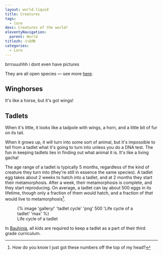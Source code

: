 ```yaml
---
layout: world.liquid
title: Creatures
tags:
  - lore
desc: Creatures of the world!
eleventyNavigation:
  parent: World
titlezh: 小动物
categories:
  - Lore
---
```


brrruuuhhh i dont even have pictures

They are all open species — see more [here](/about/#fan-content).

## Winghorses

It's like a horse, but it's got wings!

## Tadlets

When it's little, it looks like a tadpole with wings, a horn, and a little bit of fur on its tail.

When it grows up, it will turn into some sort of animal, but it's impossible to tell from a tadlet what it's going to turn into unless you do a DNA test. The fun in keeping tadlets lies in finding out what animal it is. It's like a living gacha!

The age range of a tadlet is typically 5 months, regardless of the kind of creature they turn into (they're still in essence the same species). A tadlet egg takes about 2 weeks to hatch into a tadlet, and at 2 months they start their metamorphosis. After a week, their metamorphosis is complete, and they start reproducing. On average, a tadlet can lay about 500 eggs in its lifetime, though only a fraction of them would hatch, and a fraction of *that* would live to metamorphosis[^1].

<figure>
  {% image 'gallery/' 'tadlet cycle' 'png' 500 'Life cycle of a tadlet' 'max' %}
  <figcaption>Life cycle of a tadlet</figcaption>
</figure>

In [Bauhinia](/world/bauhinia/), all kids are required to keep a tadlet as a part of their third grade curriculum.

[^1]: How do you know I just got these numbers off the top of my head?
